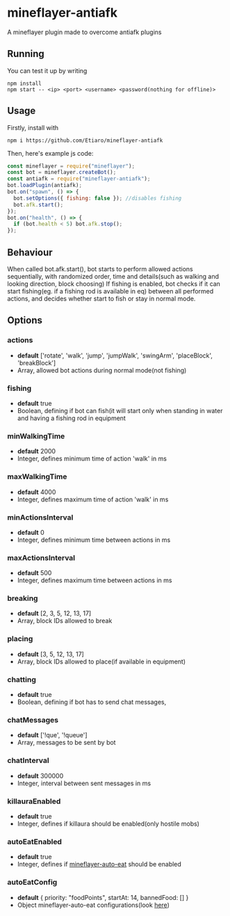 # mineflayer-antiafk

A mineflayer plugin made to overcome antiafk plugins

## Running

You can test it up by writing

```
npm install
npm start -- <ip> <port> <username> <password(nothing for offline)>
```

## Usage

Firstly, install with

```
npm i https://github.com/Etiaro/mineflayer-antiafk

```

Then, here's example js code:

```js
const mineflayer = require("mineflayer");
const bot = mineflayer.createBot();
const antiafk = require("mineflayer-antiafk");
bot.loadPlugin(antiafk);
bot.on("spawn", () => {
  bot.setOptions({ fishing: false }); //disables fishing
  bot.afk.start();
});
bot.on("health", () => {
  if (bot.health < 5) bot.afk.stop();
});
```

## Behaviour

When called bot.afk.start(), bot starts to perform allowed actions sequentially, with randomized order, time and details(such as walking and looking direction, block choosing)
If fishing is enabled, bot checks if it can start fishing(eg. if a fishing rod is available in eq) between all performed actions, and decides whether start to fish or stay in normal mode.

## Options

### actions

- **default** ['rotate', 'walk', 'jump', 'jumpWalk', 'swingArm', 'placeBlock', 'breakBlock']
- Array, allowed bot actions during normal mode(not fishing)

### fishing

- **default** true
- Boolean, defining if bot can fish(it will start only when standing in water and having a fishing rod in equipment

### minWalkingTime

- **default** 2000
- Integer, defines minimum time of action 'walk' in ms

### maxWalkingTime

- **default** 4000
- Integer, defines maximum time of action 'walk' in ms

### minActionsInterval

- **default** 0
- Integer, defines minimum time between actions in ms

### maxActionsInterval

- **default** 500
- Integer, defines maximum time between actions in ms

### breaking

- **default** [2, 3, 5, 12, 13, 17]
- Array, block IDs allowed to break

### placing

- **default** [3, 5, 12, 13, 17]
- Array, block IDs allowed to place(if available in equipment)

### chatting

- **default** true
- Boolean, defining if bot has to send chat messages,

### chatMessages

- **default** ['!que', '!queue']
- Array, messages to be sent by bot

### chatInterval

- **default** 300000
- Integer, interval between sent messages in ms

### killauraEnabled

- **default** true
- Integer, defines if killaura should be enabled(only hostile mobs)

### autoEatEnabled

- **default** true
- Integer, defines if [mineflayer-auto-eat](https://github.com/LINKdiscordd/mineflayer-auto-eat) should be enabled

### autoEatConfig

- **default** { priority: "foodPoints", startAt: 14, bannedFood: [] }
- Object mineflayer-auto-eat configurations(look [here](https://github.com/LINKdiscordd/mineflayer-auto-eat#botautoeatoptions))
